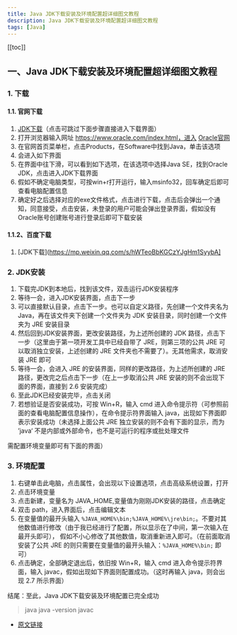 ```yaml
---
title: Java JDK下载安装及环境配置超详细图文教程
description: Java JDK下载安装及环境配置超详细图文教程
tags: [Java]
---
```


[[toc]]

## 一、Java JDK下载安装及环境配置超详细图文教程

### 1. 下载

#### 1.1. 官网下载

1. [JDK下载](https://www.oracle.com/java/technologies/downloads/)（点击可跳过下面步骤直接进入下载界面）
2. 打开浏览器输入网址 https://www.oracle.com/index.html，进入 [Oracle官网](https://www.oracle.com/index.html)
3. 在官网首页菜单栏，点击Products，在Software中找到Java，单击该选项
4. 会进入如下界面
5. 在界面中往下滑，可以看到如下选项，在该选项中选择Java SE，找到Oracle JDK，点击进入JDK下载界面
6. 假如不确定电脑类型，可按win+r打开运行，输入msinfo32，回车确定后即可查看电脑配置信息
7. 确定好之后选择对应的exe文件格式，点击进行下载，点击后会弹出一个通知，同意接受，点击安装，未登录的用户可能会弹出登录界面，假如没有Oracle账号创建账号进行登录后即可下载安装

#### 1.1.2、百度下载

1. [JDK下载](https://mp.weixin.qq.com/s/hWTeoBbKGCzYJgHm1SyybA]

### 2. JDK安装

1. 下载完JDK到本地后，找到该文件，双击运行JDK安装程序
2. 等待一会，进入JDK安装界面，点击下一步
3. 可以直接默认目录，点击下一步。也可以自定义路径，先创建一个文件夹名为 Java，再在该文件夹下创建一个文件夹为 JDK 安装目录，同时创建一个文件夹为 JRE 安装目录
4. 然后回到JDK安装界面，更改安装路径，为上述所创建的 JDK 路径，点击下一步（这里由于第一项开发工具中已经自带了 JRE，则第三项的公共 JRE 可以取消独立安装，上述创建的 JRE 文件夹也不需要了）。无其他需求，取消安装 JRE
   即可
5. 等待一会，会进入 JRE 的安装界面，同样的更改路径，为上述所创建的 JRE 路径，更改完之后点击下一步（在上一步取消公共 JRE 安装的则不会出现下面的界面，直接到 2.6 安装完成）
6. 至此JDK已经安装完毕，点击关闭
7. 若想验证是否安装成功，可按 Win+R，输入 cmd 进入命令提示符（可参照前面的查看电脑配置信息操作），在命令提示符界面输入 java，出现如下界面即表示安装成功（未选择上面公共 JRE 独立安装的则不会有下面的显示，而为
   ’java‘ 不是内部或外部命令，也不是可运行的程序或批处理文件

需配置环境变量即可有下面的界面）

### 3. 环境配置

1. 右键单击此电脑，点击属性，会出现以下设置选项，点击高级系统设置，打开
2. 点击环境变量
3. 点击新建，变量名为 JAVA_HOME,变量值为刚刚JDK安装的路径，点击确定
4. 双击 path，进入界面后，点击编辑文本
5. 在变量值的最开头输入 `%JAVA_HOME%\bin;%JAVA_HOME%\jre\bin;`。不要对其他数值进行修改（由于我已经进行了配置，所以显示在了中间，第一次输入在最开头即可），
   假如不小心修改了其他数值，取消重新进入即可。（在前面取消安装了公共 JRE 的则只需要在变量值的最开头输入：`%JAVA_HOME%\bin;` 即可）
6. 点击确定，全部确定退出后，依旧按 Win+R，输入 cmd 进入命令提示符界面，输入 javac，假如出现如下界面则配置成功。（这时再输入 java，则会出现 2.7 所示界面）

结尾：至此，Java JDK下载安装及环境配置已完全成功
> java
> java -version
> javac

- [原文链接](https://blog.csdn.net/ACE_U_005A/article/details/114840497)
